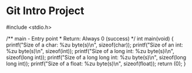 # Git Intro Project

#include <stdio.h>

/**
  main - Entry point
 *
  Return: Always 0 (success)
 */
int main(void)
{
        printf("Size of a char: %zu byte(s)\n", sizeof(char));
        printf("Size of an int: %zu byte(s)\n", sizeof(int));
        printf("Size of a long int: %zu byte(s)i\n", sizeof(long int));
        printf("Size of a long long int: %zu byte(s)\n", sizeof(long long int));
        printf("Size of a float: %zu byte(s)\n", sizeof(float));
        return (0);
}
